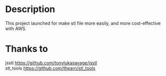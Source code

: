 Description
===========

This project launched for make stl file more easily, and more cost-effective with AWS.

Thanks to
=========
jsstl
https://github.com/tonylukasavage/jsstl<br>
stl_tools
https://github.com/thearn/stl_tools 



